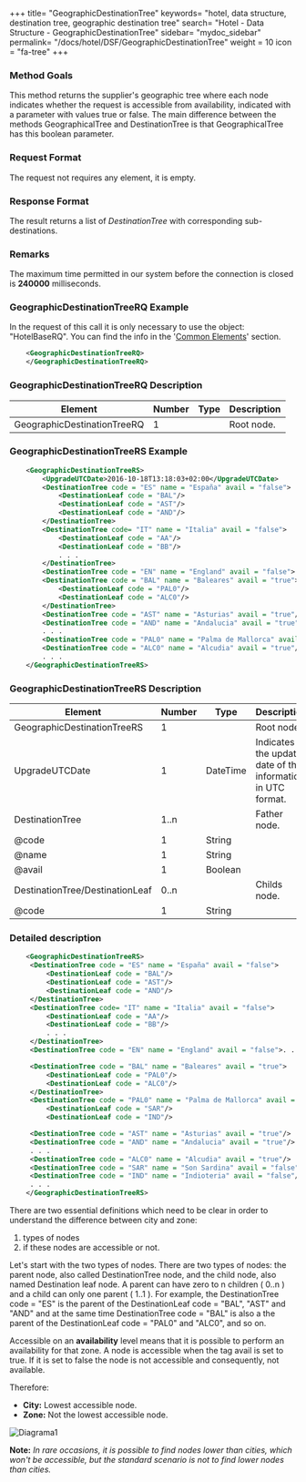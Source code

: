 +++
title= "GeographicDestinationTree"
keywords= "hotel, data structure, destination tree, geographic destination tree"
search= "Hotel - Data Structure - GeographicDestinationTree"
sidebar= "mydoc_sidebar"
permalink= "/docs/hotel/DSF/GeographicDestinationTree"
weight = 10
icon = "fa-tree"
+++



### Method Goals


This method returns the supplier's geographic tree where each node indicates whether the request is accessible from availability, indicated with a parameter with values true or false. The main difference between the methods GeographicalTree and DestinationTree is
that GeographicalTree has this boolean parameter.



### Request Format


The request not requires any element, it is empty.



### Response Format


The result returns a list of *DestinationTree* with corresponding
sub-destinations.



### Remarks


The maximum time permitted in our system before the connection is closed is **240000** milliseconds.



### GeographicDestinationTreeRQ Example

In the request of this call it is only necessary to use the object: "HotelBaseRQ". You can find the info in the '[Common Elements](/connectiontypessellers/hotelpullsellers/methods/messages/common-elements/)' section.

~~~xml
    <GeographicDestinationTreeRQ>
    </GeographicDestinationTreeRQ>
~~~


### GeographicDestinationTreeRQ Description




| **Element**		      | **Number** | **Type** | **Description**	|
| --------------------------- | ---------- | -------- | --------------- |
| GeographicDestinationTreeRQ | 1          |	      | Root node.	|



### GeographicDestinationTreeRS Example


~~~xml
    <GeographicDestinationTreeRS>
        <UpgradeUTCDate>2016-10-18T13:18:03+02:00</UpgradeUTCDate>
        <DestinationTree code = "ES" name = "España" avail = "false">
            <DestinationLeaf code = "BAL"/>
            <DestinationLeaf code = "AST"/>
            <DestinationLeaf code = "AND"/>
        </DestinationTree>
        <DestinationTree code= "IT" name = "Italia" avail = "false">
            <DestinationLeaf code = "AA"/>
            <DestinationLeaf code = "BB"/>
            . . .
        </DestinationTree>
        <DestinationTree code = "EN" name = "England" avail = "false">. . .</DestinationTree>
        <DestinationTree code = "BAL" name = "Baleares" avail = "true">
            <DestinationLeaf code = "PAL0"/>
            <DestinationLeaf code = "ALC0"/>
        </DestinationTree>
        <DestinationTree code = "AST" name = "Asturias" avail = "true"/>
        <DestinationTree code = "AND" name = "Andalucia" avail = "true"/>
        . . .
        <DestinationTree code = "PAL0" name = "Palma de Mallorca" avail = " true"/>
        <DestinationTree code = "ALC0" name = "Alcudia" avail = "true"/>
        . . .
    </GeographicDestinationTreeRS>
~~~


### GeographicDestinationTreeRS Description




| **Element**			| **Number** | **Type** | **Description**	|
| ----------------------------- | ---------- | -------- | --------------------- |
| GeographicDestinationTreeRS	| 1          | 		| Root node.		|
| UpgradeUTCDate		| 1       	|	DateTime	| Indicates the update date of the information in UTC format.	|
| DestinationTree		| 1..n       | 		| Father node.		|
| @code | 1 | String | |
| @name | 1 | String | |
| @avail | 1 | Boolean | |
| DestinationTree/DestinationLeaf		| 0..n      |		| Childs node.		|
| @code | 1 | String | |



### Detailed description


~~~xml
    <GeographicDestinationTreeRS>
     <DestinationTree code = "ES" name = "España" avail = "false">
         <DestinationLeaf code = "BAL"/>
         <DestinationLeaf code = "AST"/>
         <DestinationLeaf code = "AND"/>
     </DestinationTree>
     <DestinationTree code= "IT" name = "Italia" avail = "false">
         <DestinationLeaf code = "AA"/>
         <DestinationLeaf code = "BB"/>
         . . .
     </DestinationTree>
     <DestinationTree code = "EN" name = "England" avail = "false">. . .</DestinationTree>

     <DestinationTree code = "BAL" name = "Baleares" avail = "true">
         <DestinationLeaf code = "PAL0"/>
         <DestinationLeaf code = "ALC0"/>
     </DestinationTree>
     <DestinationTree code = "PAL0" name = "Palma de Mallorca" avail = "true"/>
         <DestinationLeaf code = "SAR"/>
         <DestinationLeaf code = "IND"/>

     <DestinationTree code = "AST" name = "Asturias" avail = "true"/>
     <DestinationTree code = "AND" name = "Andalucia" avail = "true"/>
     . . .
     <DestinationTree code = "ALC0" name = "Alcudia" avail = "true"/>
     <DestinationTree code = "SAR" name = "Son Sardina" avail = "false"/>
     <DestinationTree code = "IND" name = "Indioteria" avail = "false"/>
     . . .
    </GeographicDestinationTreeRS>
~~~


There are two essential definitions which need to be clear in order to understand the difference between city and zone:

1. types of nodes
2. if these nodes are accessible or not.

Let's start with the two types of nodes. There are two types of nodes: the parent node, also called DestinationTree node, and the child node, also named Destination leaf node. A parent can have zero to n children ( 0..n ) and a child can only one parent ( 1..1 ). For example, the DestinationTree code = "ES" is the parent of the DestinationLeaf code = "BAL", "AST" and "AND" and at the same time DestinationTree code = "BAL" is also a the parent of the DestinationLeaf code = "PAL0" and "ALC0", and so on.

Accessible on an **availability** level means that it is possible to perform an availability for that zone. A node is accessible when the tag avail is set to true. If it is set to false the node is not accessible and consequently, not available.

Therefore:

-   **City:** Lowest accessible node.
-   **Zone:** Not the lowest accessible node.

![Diagrama1](/connectiontypessellers/hotelpullsellers/images/diagrama1.png)

 **Note:** *In rare occasions, it is possible to find nodes lower than cities, which won't be accessible, but the standard scenario is not to find lower nodes than cities.*

